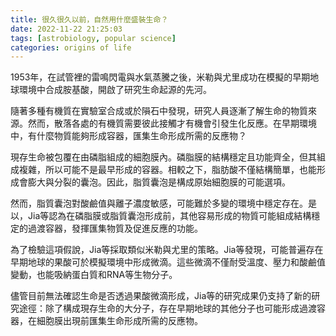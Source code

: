 ```yaml
---
title: 很久很久以前，自然用什麼盛裝生命？
date: 2022-11-22 21:25:03
tags: [astrobiology, popular science]
categories: origins of life
---
```

1953年，在試管裡的雷鳴閃電與水氣蒸騰之後，米勒與尤里成功在模擬的早期地球環境中合成胺基酸，開啟了研究生命起源的先河。

隨著多種有機質在實驗室合成或於隕石中發現，研究人員逐漸了解生命的物質來源。然而，散落各處的有機質需要彼此接觸才有機會引發生化反應。在早期環境中，有什麼物質能夠形成容器，匯集生命形成所需的反應物？

<!--more-->

現存生命被包覆在由磷脂組成的細胞膜內。磷脂膜的結構穩定且功能齊全，但其組成複雜，所以可能不是最早形成的容器。相較之下，脂肪酸不僅結構簡單，也能形成會膨大與分裂的囊泡。因此，脂質囊泡是構成原始細胞膜的可能選項。 

然而，脂質囊泡對酸鹼值與離子濃度敏感，可能難於多變的環境中穩定存在。是以，Jia等認為在磷脂膜或脂質囊泡形成前，其他容易形成的物質可能組成結構穩定的過渡容器，發揮匯集物質及促進反應的功能。 

為了檢驗這項假說，Jia等採取類似米勒與尤里的策略。Jia等發現，可能普遍存在早期地球的果酸可於模擬環境中形成微滴。這些微滴不僅耐受溫度、壓力和酸鹼值變動，也能吸納蛋白質和RNA等生物分子。

儘管目前無法確認生命是否透過果酸微滴形成，Jia等的研究成果仍支持了新的研究途徑：除了構成現存生命的大分子，存在早期地球的其他分子也可能形成過渡容器，在細胞膜出現前匯集生命形成所需的反應物。

[^1]: Jia et al. (2019). Membraneless polyester microdroplets as primordial compartments at the origins of life. *Proceedings of the National Academy of Sciences*, 116(32), 15830-15835.